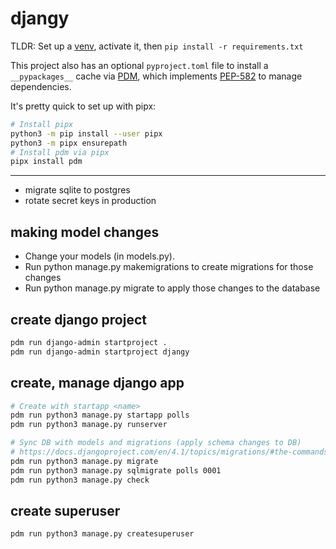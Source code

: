 # djangy
TLDR: Set up a [venv](https://docs.python.org/3/library/venv.html), activate it, then `pip install -r requirements.txt`  

This project also has an optional `pyproject.toml` file to install a `__pypackages__` cache via [PDM](https://github.com/pdm-project/pdm#what-is-pep-582), which implements [PEP-582](https://peps.python.org/pep-0582/) to manage dependencies.

It's pretty quick to set up with pipx:

```bash
# Install pipx
python3 -m pip install --user pipx
python3 -m pipx ensurepath
# Install pdm via pipx
pipx install pdm
```

---

* migrate sqlite to postgres
* rotate secret keys in production

## making model changes

* Change your models (in models.py).
* Run python manage.py makemigrations to create migrations for those changes
* Run python manage.py migrate to apply those changes to the database

## create django project

```bash
pdm run django-admin startproject .
pdm run django-admin startproject djangy
```

## create, manage django app

```bash
# Create with startapp <name>
pdm run python3 manage.py startapp polls
pdm run python3 manage.py runserver

# Sync DB with models and migrations (apply schema changes to DB)
# https://docs.djangoproject.com/en/4.1/topics/migrations/#the-commands
pdm run python3 manage.py migrate
pdm run python3 manage.py sqlmigrate polls 0001
pdm run python3 manage.py check
```

## create superuser

`pdm run python3 manage.py createsuperuser`
